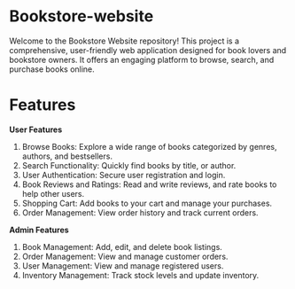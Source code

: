 # Bookstore-website
Welcome to the Bookstore Website repository! This project is a comprehensive, user-friendly web application designed for book lovers and bookstore owners. It offers an engaging platform to browse, search, and purchase books online.

# Features
**User Features**
1. Browse Books: Explore a wide range of books categorized by genres, authors, and bestsellers.
2. Search Functionality: Quickly find books by title, or author.
3. User Authentication: Secure user registration and login.
4. Book Reviews and Ratings: Read and write reviews, and rate books to help other users.
5. Shopping Cart: Add books to your cart and manage your purchases.
6. Order Management: View order history and track current orders.
  
**Admin Features**
1. Book Management: Add, edit, and delete book listings.
2. Order Management: View and manage customer orders.
3. User Management: View and manage registered users.
4. Inventory Management: Track stock levels and update inventory.
